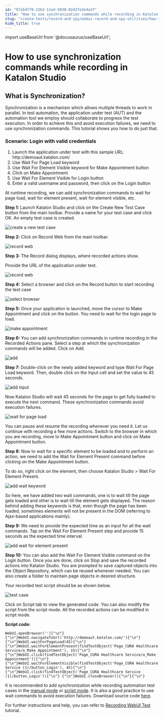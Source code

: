 ```yaml
---
id: "97a54ff0-22b2-11ed-9930-0242fe3e4a3f"
title: "How to use synchronization commands while recording in Katalon Studio"
slug: "create-tests/record-and-spy/webui-record-and-spy-utilities/how-to-use-synchronization-commands-while-recording-in-katalon-studio"
hide_title: true
---
```

import useBaseUrl from '@docusaurus/useBaseUrl';


# <a id="id_synchronization_commands_recording" class="anchor_top_offset"/><a id="ariaid-title1" class="anchor_top_offset"/>How to use synchronization commands while recording in <span xmlns="http://www.w3.org/1999/xhtml" className="ph">Katalon Studio</span> 


## <a id="id_1" class="anchor_top_offset"/>What is Synchronization?

<p xmlns="http://www.w3.org/1999/xhtml" className="p">Synchronization is a mechanism which allows multiple threads to work in parallel. In test automation, the application under test (AUT) and the automation tool we employ should collaborate to progress the test execution. In order to achieve this and avoid execution failures, we need to use synchronization commands. This tutorial shows you how to do just that.</p> 

### <a id="id_2" class="anchor_top_offset"/>Scenario: Login with valid credentials

<ol xmlns="http://www.w3.org/1999/xhtml" className="ol"><li className="li">Launch the application under test with this sample URL: <span className="ph">http://demoaut.katalon.com/</span></li><li className="li">Use <span className="ph uicontrol">Wait For Page Load</span> keyword</li><li className="li">Use <span className="ph uicontrol">Wait For Element Visible</span> keyword for Make Appointment button</li><li className="li">Click on Make Appointment</li><li className="li">Use <span className="ph uicontrol">Wait For Element Visible</span> for Login button</li><li className="li">Enter a valid username and password, then click on the Login button</li></ol> 
<p xmlns="http://www.w3.org/1999/xhtml" className="p">At runtime recording, we can add synchronization commands to wait for page load, wait for element present, wait for element visible, etc. </p> 
<p xmlns="http://www.w3.org/1999/xhtml" className="p"><strong className="ph b">Step 1:</strong> Launch Katalon Studio and click on the <span className="ph uicontrol">Create New Test Case</span> button from the main toolbar. Provide a name for your test case and click <span className="ph uicontrol">OK</span>. An empty test case is created.</p> 
<p xmlns="http://www.w3.org/1999/xhtml" className="p"><img className="image" width={500} src={useBaseUrl("/97b136d0-22b2-11ed-9930-0242fe3e4a3f.png")} alt="create a new test case" /></p> 
<p xmlns="http://www.w3.org/1999/xhtml" className="p"><strong className="ph b">Step 2:</strong> Click on <span className="ph uicontrol">Record Web</span> from the main toolbar.</p> 
<p xmlns="http://www.w3.org/1999/xhtml" className="p"><img className="image" width={350} src={useBaseUrl("/97b0c1a0-22b2-11ed-9930-0242fe3e4a3f.png")} alt="record web" /></p> 
<p xmlns="http://www.w3.org/1999/xhtml" className="p"><strong className="ph b">Step 3:</strong> The <span className="ph uicontrol">Record</span> dialog displays, where recorded actions show.</p> 
<p xmlns="http://www.w3.org/1999/xhtml" className="p"> Provide the URL of the application under test.</p> 
<p xmlns="http://www.w3.org/1999/xhtml" className="p"><img className="image" width={700} src={useBaseUrl("/d4eda8d0-6c72-11ed-a602-0242cfbc79b5.png")} alt="record web" /></p> 
<p xmlns="http://www.w3.org/1999/xhtml" className="p"><strong className="ph b">Step 4:</strong> Select a browser and click on the <span className="ph uicontrol">Record</span> button to start recording the test case</p> 
<p xmlns="http://www.w3.org/1999/xhtml" className="p"><img className="image" width={600} src={useBaseUrl("/d4e9d840-6c72-11ed-a602-0242cfbc79b5.png")} alt="select browser" /></p> 
<p xmlns="http://www.w3.org/1999/xhtml" className="p"><strong className="ph b">Step 5:</strong> Once your application is launched, move the cursor to <span className="ph uicontrol">Make Appointment</span> and click on the button. You need to wait for the login page to load.</p> 
<p xmlns="http://www.w3.org/1999/xhtml" className="p"><img className="image" width={700} src={useBaseUrl("/9765fd00-22b2-11ed-9930-0242fe3e4a3f.png")} alt="make appointment" /></p> 
<p xmlns="http://www.w3.org/1999/xhtml" className="p"><strong className="ph b">Step 6:</strong> You can add synchronization commands in runtime recording in the <span className="ph uicontrol">Recorded Actions</span> pane. Select a step at which the synchronization commands will be added. Click on <span className="ph uicontrol">Add</span>.</p> 
<p xmlns="http://www.w3.org/1999/xhtml" className="p"><img className="image" width={700} src={useBaseUrl("/cb23d060-750d-11ed-a602-0242cfbc79b5.png")} alt="add" /></p> 
<p xmlns="http://www.w3.org/1999/xhtml" className="p"><strong className="ph b">Step 7:</strong> Double-click on the newly added keyword and type <span className="ph uicontrol">Wait For Page Load</span> keyword. Then, double click on the <span className="ph uicontrol">Input</span> cell and set the value to 45 seconds.</p> 
<p xmlns="http://www.w3.org/1999/xhtml" className="p"><img className="image" width={700} src={useBaseUrl("/ca84f850-750d-11ed-a602-0242cfbc79b5.png")} alt="add input" /></p> 
<p xmlns="http://www.w3.org/1999/xhtml" className="p"> Now Katalon Studio will wait 45 seconds for the page to get fully loaded to execute the next command. These synchronization commands avoid execution failures.</p> 
<p xmlns="http://www.w3.org/1999/xhtml" className="p"><img className="image" width={700} src={useBaseUrl("/cb207500-750d-11ed-a602-0242cfbc79b5.png")} alt="wait for page load" /></p> 
<p xmlns="http://www.w3.org/1999/xhtml" className="p">You can pause and resume the recording whenever you need it. Let us continue with recording a few more actions. Switch to the browser in which you are recording, move to <span className="ph uicontrol">Make Appointment</span> button and click on <span className="ph uicontrol">Make Appointment</span> button.</p> 
<p xmlns="http://www.w3.org/1999/xhtml" className="p"><strong className="ph b">Step 8:</strong> Now to wait for a specific element to be loaded and to perform an action, we need to add the <span className="ph uicontrol">Wait for Element Present</span> command before clicking on the <span className="ph uicontrol">Make Appointment</span> button.</p> 
<p xmlns="http://www.w3.org/1999/xhtml" className="p">To do so, right click on the element, then choose <span className="ph uicontrol">Katalon Studio</span> &gt; <span className="ph uicontrol">Wait For Element Present</span>.</p> 
<p xmlns="http://www.w3.org/1999/xhtml" className="p"><img className="image" width={700} src={useBaseUrl("/97a21ba0-22b2-11ed-9930-0242fe3e4a3f.png")} alt="add wait keyword" /></p> 
<p xmlns="http://www.w3.org/1999/xhtml" className="p">So here, we have added two wait commands, one is to wait till the page gets loaded and other is to wait till the element gets displayed<strong className="ph b">.</strong> The reason behind adding these keywords is that, even though the page has been loaded, sometimes elements will not be present in the DOM (referring to Ajax-based applications mainly).</p> 
<p xmlns="http://www.w3.org/1999/xhtml" className="p"><strong className="ph b">Step 9:</strong> We need to provide the expected time as an input for all the wait commands. Tap on the <span className="ph uicontrol">Wait For Element Present</span> step and provide 15 seconds as the expected time interval.</p> 
<p xmlns="http://www.w3.org/1999/xhtml" className="p"><img className="image" width={600} src={useBaseUrl("/cae4cb90-750d-11ed-a602-0242cfbc79b5.png")} alt="add wait for element present" /></p> 
<p xmlns="http://www.w3.org/1999/xhtml" className="p"><strong className="ph b">Step 10:</strong> You can also add the <span className="ph uicontrol">Wait For Element Visible</span> command on the <span className="ph uicontrol">Login</span> button. Once you are done, click on <span className="ph uicontrol">Stop</span> and save the recorded actions into Katalon Studio. You are prompted to save captured objects into the <span className="ph uicontrol">Object Repository</span>, which can be reused whenever needed<strong className="ph b">.</strong> You can also create a folder to maintain page objects in desired structure.</p> 
<p xmlns="http://www.w3.org/1999/xhtml" className="p">Your recorded test script should be as shown below.</p> 
<p xmlns="http://www.w3.org/1999/xhtml" className="p"><img className="image" width={600} src={useBaseUrl("/cc00e9f0-750d-11ed-a602-0242cfbc79b5.png")} alt="test case" /></p> 
<p xmlns="http://www.w3.org/1999/xhtml" className="p">Click on <span className="ph uicontrol">Script</span> tab to view the generated code. You can also modify the script from the script mode. All the recorded actions can be modified in script mode.</p> 
<p xmlns="http://www.w3.org/1999/xhtml" className="p"><strong className="ph b">Script code:</strong></p> 
<pre xmlns="http://www.w3.org/1999/xhtml" className="pre codeblock"><code>WebUI.openBrowser(''){"\n"} {"\n"}WebUI.navigateToUrl('http://demoaut.katalon.com/'){"\n"} {"\n"}WebUI.waitForPageLoad(45){"\n"} {"\n"}WebUI.waitForElementPresent(findTestObject('Page_CURA Healthcare Service/a_Make Appointment'), 15){"\n"} {"\n"}WebUI.click(findTestObject('Page_CURA Healthcare Service/a_Make Appointment')){"\n"} {"\n"}WebUI.waitForElementVisible(findTestObject('Page_CURA Healthcare Service (1)/button_Login'), 45){"\n"} {"\n"}WebUI.click(findTestObject('Page_CURA Healthcare Service (1)/button_Login')){"\n"} {"\n"}WebUI.closeBrowser(){"\n"}{"\n"}</code></pre> 
<p xmlns="http://www.w3.org/1999/xhtml" className="p">It is recommended to add synchronization while recording automation test cases in the <a className="xref" href="/docs/create-tests/create-test-cases/generate-test-steps-in-katalon-studio-manual-view">manual mode</a> or <a className="xref" href="/docs/create-tests/create-test-cases/generate-test-steps-in-katalon-studio-script-view">script mode</a>. It is also a good practice to use wait commands to avoid execution failures. Download source code <a className="xref j-external-link" href="https://github.com/katalon-studio/katalon-web-automation" target="_blank">here</a>.</p> 
<p xmlns="http://www.w3.org/1999/xhtml" className="p">For further instructions and help, you can refer to <a className="xref" href="/docs/create-tests/create-test-cases/create-test-case-overview">Recording WebUI Test</a> tutorial.</p> 
